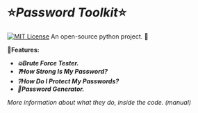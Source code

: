 # ⭐***Password Toolkit***⭐
[![MIT License](https://img.shields.io/badge/License-MIT-green.svg)](https://choosealicense.com/licenses/mit/)
An open-source python project. 🐍

**💫Features:**
- ***💥Brute Force Tester.***
- ***❓How Strong Is My Password?***
- ***❔How Do I Protect My Passwords?***
- ***🔐Password Generator.***
  
*More information about what they do, inside the code. (manual)*
